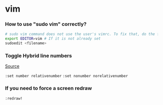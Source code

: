# vim

### How to use "sudo vim" correctly?

```bash
# sudo vim command does not use the user's vimrc. To fix that, do the following
export EDITOR=vim # If it is not already set
sudoedit <filename>
```

### Toggle Hybrid line numbers 
[Source](https://jeffkreeftmeijer.com/vim-number/)

`:set number relativenumber`
`:set nonumber norelativenumber`

### If you need to force a screen redraw
`:redraw!`




